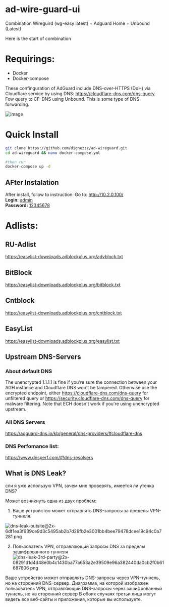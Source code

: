 # ad-wire-guard-ui
Combination Wireguird (wg-easy latest) + Adguard Home + Unbound (Latest)

Here is the start of combination
# Requirings:
* Docker
* Docker-compose

These confinguration of AdGuard include DNS-over-HTTPS (DoH) via Cloudflare service by using DNS: https://cloudflare-dns.com/dns-query
Fow query to CF-DNS using Unbound. This is some type of DNS forwarding.

![image](https://user-images.githubusercontent.com/50312583/206703207-f3bd39f1-72c7-458c-9893-ad2126a0d47b.png)


# Quick Install

```bash
git clone https://github.com/dignezzz/ad-wireguard.git
cd ad-wireguard && nano docker-compose.yml

#then run
docker-compose up -d
```

## AFter Instalation
After install, follow to instruction:
Go to: http://10.2.0.100/  
<b>Login:</b> <u>admin</u> <br />
<b>Password:</b> <u>12345678</u>

# Adlists:
## RU-Adlist
https://easylist-downloads.adblockplus.org/advblock.txt
## BitBlock
https://easylist-downloads.adblockplus.org/bitblock.txt
## Cntblock
https://easylist-downloads.adblockplus.org/cntblock.txt
## EasyList
https://easylist-downloads.adblockplus.org/easylist.txt

## Upstream DNS-Servers
### About default DNS
  The unencrypted 1.1.1.1 is fine if you're sure the connection between your AGH instance and Cloudflare DNS won't be tampered. Otherwise use the encrypted endpoint, either https://cloudflare-dns.com/dns-query for unfiltered query or https://security.cloudflare-dns.com/dns-query for malware filtering. Note that ECH doesn't work if you're using unencrypted upstream.

### All DNS Servers
https://adguard-dns.io/kb/general/dns-providers/#cloudflare-dns

### DNS Perfomance list:
https://www.dnsperf.com/#!dns-resolvers



## What is DNS Leak?

сли я уже использую VPN, зачем мне проверять, имеется ли утечка DNS?

Может возникнуть одна из двух проблем:

1. Ваше устройство может отправлять DNS-запросы за пределы VPN-туннеля.

![dns-leak-outsite@2x-6df1ea3f639ce9d3c5495ab2b7d29fb2e3001bb4bee79478dcee19c94c0a7281 png](https://user-images.githubusercontent.com/50312583/206524515-ce57ba9d-b981-464d-8752-9ca10a1cfdb1.png)

2. Пользователь VPN, отправляющий запросы DNS за пределы зашифрованного туннеля
![dns-leak-3rd-party@2x-08291d1d4d48e0b4c1430ba77a653a2e39509e96a382440da0cb2f0b61687606 png](https://user-images.githubusercontent.com/50312583/206524560-bcbd86a9-8d04-42bb-af66-0dac5d6981e5.png)

Ваше устройство может отправлять DNS-запросы через VPN-туннель, но на сторонний DNS-сервер.
Диаграмма, на которой изображен пользователь VPN, отправляющий DNS-запросы через зашифрованный туннель, но на сторонний сервер
В обоих случаях третьи лица могут видеть все веб-сайты и приложения, которые вы используете.
